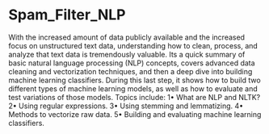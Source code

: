 # Spam_Filter_NLP
With the increased amount of data publicly available and the increased focus on unstructured text data, understanding how to clean, process, and analyze that text data is tremendously valuable. Its a quick summary of basic natural language processing (NLP) concepts, covers advanced data cleaning and vectorization techniques, and then a deep dive into building machine learning classifiers. 
During this last step, it shows how to build two different types of machine learning models, as well as how to evaluate and test variations of those models.
Topics include:
1•	What are NLP and NLTK?
2•	Using regular expressions.
3•	Using stemming and lemmatizing.
4•	Methods to vectorize raw data.
5•	Building and evaluating machine learning classifiers.

